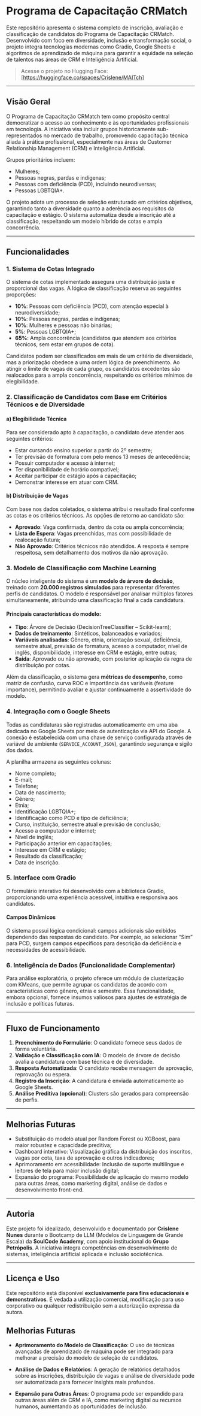 # Programa de Capacitação CRMatch

Este repositório apresenta o sistema completo de inscrição, avaliação e classificação de candidatos do Programa de Capacitação CRMatch. Desenvolvido com foco em diversidade, inclusão e transformação social, o projeto integra tecnologias modernas como Gradio, Google Sheets e algoritmos de aprendizado de máquina para garantir a equidade na seleção de talentos nas áreas de CRM e Inteligência Artificial.

> Acesse o projeto no Hugging Face: [https://huggingface.co/spaces/Crislene/MAITch]

---

## Visão Geral

O Programa de Capacitação CRMatch tem como propósito central democratizar o acesso ao conhecimento e às oportunidades profissionais em tecnologia. A iniciativa visa incluir grupos historicamente sub-representados no mercado de trabalho, promovendo capacitação técnica aliada à prática profissional, especialmente nas áreas de Customer Relationship Management (CRM) e Inteligência Artificial.

Grupos prioritários incluem:
- Mulheres;
- Pessoas negras, pardas e indígenas;
- Pessoas com deficiência (PCD), incluindo neurodiversas;
- Pessoas LGBTQIA+.

O projeto adota um processo de seleção estruturado em critérios objetivos, garantindo tanto a diversidade quanto a aderência aos requisitos da capacitação e estágio. O sistema automatiza desde a inscrição até a classificação, respeitando um modelo híbrido de cotas e ampla concorrência.

---

## Funcionalidades

### 1. Sistema de Cotas Integrado

O sistema de cotas implementado assegura uma distribuição justa e proporcional das vagas. A lógica de classificação reserva as seguintes proporções:

- **10%**: Pessoas com deficiência (PCD), com atenção especial à neurodiversidade;
- **10%**: Pessoas negras, pardas e indígenas;
- **10%**: Mulheres e pessoas não binárias;
- **5%**: Pessoas LGBTQIA+;
- **65%**: Ampla concorrência (candidatos que atendem aos critérios técnicos, sem estar em grupos de cota).

Candidatos podem ser classificados em mais de um critério de diversidade, mas a priorização obedece a uma ordem lógica de preenchimento. Ao atingir o limite de vagas de cada grupo, os candidatos excedentes são realocados para a ampla concorrência, respeitando os critérios mínimos de elegibilidade.

### 2. Classificação de Candidatos com Base em Critérios Técnicos e de Diversidade

#### a) Elegibilidade Técnica

Para ser considerado apto à capacitação, o candidato deve atender aos seguintes critérios:

- Estar cursando ensino superior a partir do 2º semestre;
- Ter previsão de formatura com pelo menos 13 meses de antecedência;
- Possuir computador e acesso à internet;
- Ter disponibilidade de horário compatível;
- Aceitar participar de estágio após a capacitação;
- Demonstrar interesse em atuar com CRM.

#### b) Distribuição de Vagas

Com base nos dados coletados, o sistema atribui o resultado final conforme as cotas e os critérios técnicos. As opções de retorno ao candidato são:

- **Aprovado**: Vaga confirmada, dentro da cota ou ampla concorrência;
- **Lista de Espera**: Vagas preenchidas, mas com possibilidade de realocação futura;
- **Não Aprovado**: Critérios técnicos não atendidos. A resposta é sempre respeitosa, sem detalhamento dos motivos da não aprovação.

### 3. Modelo de Classificação com Machine Learning

O núcleo inteligente do sistema é um **modelo de árvore de decisão**, treinado com **20.000 registros simulados** para representar diferentes perfis de candidatos. O modelo é responsável por analisar múltiplos fatores simultaneamente, atribuindo uma classificação final a cada candidatura.

#### Principais características do modelo:

- **Tipo**: Árvore de Decisão (DecisionTreeClassifier – Scikit-learn);
- **Dados de treinamento**: Sintéticos, balanceados e variados;
- **Variáveis analisadas**: Gênero, etnia, orientação sexual, deficiência, semestre atual, previsão de formatura, acesso a computador, nível de inglês, disponibilidade, interesse em CRM e estágio, entre outras;
- **Saída**: Aprovado ou não aprovado, com posterior aplicação da regra de distribuição por cotas.

Além da classificação, o sistema gera **métricas de desempenho**, como matriz de confusão, curva ROC e importância das variáveis (feature importance), permitindo avaliar e ajustar continuamente a assertividade do modelo.

### 4. Integração com o Google Sheets

Todas as candidaturas são registradas automaticamente em uma aba dedicada no Google Sheets por meio de autenticação via API do Google. A conexão é estabelecida com uma chave de serviço configurada através de variável de ambiente (`SERVICE_ACCOUNT_JSON`), garantindo segurança e sigilo dos dados.

A planilha armazena as seguintes colunas:

- Nome completo;
- E-mail;
- Telefone;
- Data de nascimento;
- Gênero;
- Etnia;
- Identificação LGBTQIA+;
- Identificação como PCD e tipo de deficiência;
- Curso, instituição, semestre atual e previsão de conclusão;
- Acesso a computador e internet;
- Nível de inglês;
- Participação anterior em capacitações;
- Interesse em CRM e estágio;
- Resultado da classificação;
- Data de inscrição.

### 5. Interface com Gradio

O formulário interativo foi desenvolvido com a biblioteca Gradio, proporcionando uma experiência acessível, intuitiva e responsiva aos candidatos.

#### Campos Dinâmicos

O sistema possui lógica condicional: campos adicionais são exibidos dependendo das respostas do candidato. Por exemplo, ao selecionar “Sim” para PCD, surgem campos específicos para descrição da deficiência e necessidades de acessibilidade.

### 6. Inteligência de Dados (Funcionalidade Complementar)

Para análise exploratória, o projeto oferece um módulo de clusterização com KMeans, que permite agrupar os candidatos de acordo com características como gênero, etnia e semestre. Essa funcionalidade, embora opcional, fornece insumos valiosos para ajustes de estratégia de inclusão e políticas futuras.

---

## Fluxo de Funcionamento

1. **Preenchimento do Formulário**: O candidato fornece seus dados de forma voluntária.
2. **Validação e Classificação com IA**: O modelo de árvore de decisão avalia a candidatura com base técnica e de diversidade.
3. **Resposta Automatizada**: O candidato recebe mensagem de aprovação, reprovação ou espera.
4. **Registro da Inscrição**: A candidatura é enviada automaticamente ao Google Sheets.
5. **Análise Preditiva (opcional)**: Clusters são gerados para compreensão de perfis.

---

## Melhorias Futuras

- Substituição do modelo atual por Random Forest ou XGBoost, para maior robustez e capacidade preditiva;
- Dashboard interativo: Visualização gráfica da distribuição dos inscritos, vagas por cota, taxa de aprovação e outros indicadores;
- Aprimoramento em acessibilidade: Inclusão de suporte multilíngue e leitores de tela para maior inclusão digital;
- Expansão do programa: Possibilidade de aplicação do mesmo modelo para outras áreas, como marketing digital, análise de dados e desenvolvimento front-end.

---

## Autoria

Este projeto foi idealizado, desenvolvido e documentado por **Crislene Nunes** durante o Bootcamp de LLM (Modelos de Linguagem de Grande Escala) da **SoulCode Academy**, com apoio institucional do **Grupo Petrópolis**. A iniciativa integra competências em desenvolvimento de sistemas, inteligência artificial aplicada e inclusão sociotécnica.

---

## Licença e Uso

Este repositório está disponível **exclusivamente para fins educacionais e demonstrativos**. É vedada a utilização comercial, modificação para uso corporativo ou qualquer redistribuição sem a autorização expressa da autora.


## Melhorias Futuras

- **Aprimoramento do Modelo de Classificação**: O uso de técnicas avançadas de aprendizado de máquina pode ser integrado para melhorar a precisão do modelo de seleção de candidatos.
  
- **Análise de Dados e Relatórios**: A geração de relatórios detalhados sobre as inscrições, distribuição de vagas e análise de diversidade pode ser automatizada para fornecer insights mais profundos.

- **Expansão para Outras Áreas**: O programa pode ser expandido para outras áreas além de CRM e IA, como marketing digital ou recursos humanos, aumentando as oportunidades de inclusão.




